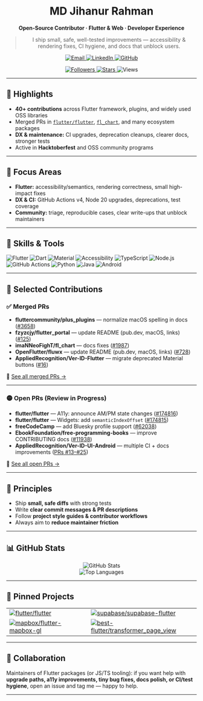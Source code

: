 <div align="center">

# MD Jihanur Rahman
**Open-Source Contributor · Flutter & Web · Developer Experience**

> I ship small, safe, well-tested improvements — accessibility & rendering fixes, CI hygiene, and docs that unblock users.

<!-- Contact -->
<p>
  <a href="mailto:jihanurrahman33@gmail.com">
    <img alt="Email" src="https://img.shields.io/badge/Email-jihanurrahman33%40gmail.com-0A0A0A?logo=gmail&logoColor=EA4335&style=for-the-badge">
  </a>
  <a href="https://www.linkedin.com/in/md-jihanur-rahman/">
    <img alt="LinkedIn" src="https://img.shields.io/badge/LinkedIn-md--jihan--ur--rahman-0A0A0A?logo=linkedin&logoColor=0A66C2&style=for-the-badge">
  </a>
  <a href="https://github.com/jihanurrahman33">
    <img alt="GitHub" src="https://img.shields.io/badge/GitHub-jihanurrahman33-0A0A0A?logo=github&logoColor=FFFFFF&style=for-the-badge">
  </a>
</p>

<!-- Compact Metrics -->
<p>
  <a href="https://github.com/jihanurrahman33?tab=followers">
    <img alt="Followers" src="https://img.shields.io/github/followers/jihanurrahman33?label=Followers&logo=github&logoColor=white&style=flat-square">
  </a>
  <a href="https://github.com/jihanurrahman33">
    <img alt="Stars" src="https://img.shields.io/github/stars/jihanurrahman33?affiliations=OWNER%2CCOLLABORATOR&label=Stars&logo=github&logoColor=white&style=flat-square">
  </a>
  <img alt="Views" src="https://komarev.com/ghpvc/?username=jihanurrahman33&label=Views&color=0b66c3&style=flat-square">
</p>

</div>

---

## 🚀 Highlights
- **40+ contributions** across Flutter framework, plugins, and widely used OSS libraries  
- Merged PRs in [`flutter/flutter`](https://github.com/flutter/flutter), [`fl_chart`](https://github.com/imaNNeoFighT/fl_chart), and many ecosystem packages  
- **DX & maintenance:** CI upgrades, deprecation cleanups, clearer docs, stronger tests  
- Active in **Hacktoberfest** and OSS community programs  

---

## 🔧 Focus Areas
- **Flutter:** accessibility/semantics, rendering correctness, small high-impact fixes  
- **DX & CI:** GitHub Actions v4, Node 20 upgrades, deprecations, test coverage  
- **Community:** triage, reproducible cases, clear write-ups that unblock maintainers  

---

## 🧰 Skills & Tools
<p>
  <img alt="Flutter" src="https://img.shields.io/badge/Flutter-0A0A0A?logo=flutter&logoColor=55C7F6&style=for-the-badge">
  <img alt="Dart" src="https://img.shields.io/badge/Dart-0A0A0A?logo=dart&logoColor=00B4AB&style=for-the-badge">
  <img alt="Material" src="https://img.shields.io/badge/Material%20Design-0A0A0A?logo=materialdesign&logoColor=white&style=for-the-badge">
  <img alt="Accessibility" src="https://img.shields.io/badge/Accessibility-0A0A0A?logo=accessibility&logoColor=white&style=for-the-badge">
  <img alt="TypeScript" src="https://img.shields.io/badge/TypeScript-0A0A0A?logo=typescript&logoColor=3178C6&style=for-the-badge">
  <img alt="Node.js" src="https://img.shields.io/badge/Node.js-0A0A0A?logo=node.js&logoColor=7FBF3A&style=for-the-badge">
  <img alt="GitHub Actions" src="https://img.shields.io/badge/GitHub%20Actions-0A0A0A?logo=githubactions&logoColor=white&style=for-the-badge">
  <img alt="Python" src="https://img.shields.io/badge/Python-0A0A0A?logo=python&logoColor=F7C33C&style=for-the-badge">
  <img alt="Java" src="https://img.shields.io/badge/Java-0A0A0A?logo=openjdk&logoColor=ED8B00&style=for-the-badge">
  <img alt="Android" src="https://img.shields.io/badge/Android-0A0A0A?logo=android&logoColor=3DDC84&style=for-the-badge">
</p>

---

## 📌 Selected Contributions

### ✅ Merged PRs
- **fluttercommunity/plus_plugins** — normalize macOS spelling in docs ([#3658](https://github.com/fluttercommunity/plus_plugins/pull/3658))  
- **fzyzcjy/flutter_portal** — update README (pub.dev, macOS, links) ([#125](https://github.com/fzyzcjy/flutter_portal/pull/125))  
- **imaNNeoFighT/fl_chart** — docs fixes ([#1987](https://github.com/imaNNeoFighT/fl_chart/pull/1987))  
- **OpenFlutter/fluwx** — update README (pub.dev, macOS, links) ([#728](https://github.com/OpenFlutter/fluwx/pull/728))  
- **AppliedRecognition/Ver-ID-Flutter** — migrate deprecated Material buttons ([#16](https://github.com/AppliedRecognition/Ver-ID-Flutter/pull/16))  

🔎 [See all merged PRs →](https://github.com/pulls?q=is%3Apr+author%3Ajihanurrahman33+is%3Amerged)

---

### 🟡 Open PRs (Review in Progress)
- **flutter/flutter** — A11y: announce AM/PM state changes ([#174816](https://github.com/flutter/flutter/pull/174816))  
- **flutter/flutter** — Widgets: add `semanticIndexOffset` ([#174815](https://github.com/flutter/flutter/pull/174815))  
- **freeCodeCamp** — add Bluesky profile support ([#62038](https://github.com/freeCodeCamp/freeCodeCamp/pull/62038))  
- **EbookFoundation/free-programming-books** — improve CONTRIBUTING docs ([#11938](https://github.com/EbookFoundation/free-programming-books/pull/11938))  
- **AppliedRecognition/Ver-ID-UI-Android** — multiple CI + docs improvements ([PRs #13–#25](https://github.com/AppliedRecognition/Ver-ID-UI-Android/pulls/jihanurrahman33))  

🔎 [See all open PRs →](https://github.com/pulls?q=is%3Apr+author%3Ajihanurrahman33+is%3Aopen)

---

## 🧪 Principles
- Ship **small, safe diffs** with strong tests  
- Write **clear commit messages & PR descriptions**  
- Follow **project style guides & contributor workflows**  
- Always aim to **reduce maintainer friction**  

---

## 📊 GitHub Stats

<div align="center">

<img alt="GitHub Stats" src="https://github-readme-stats.vercel.app/api?username=jihanurrahman33&show_icons=true&theme=tokyonight&hide_border=true" />
<br/>
<img alt="Top Languages" src="https://github-readme-stats.vercel.app/api/top-langs/?username=jihanurrahman33&layout=compact&theme=tokyonight&hide_border=true" />

</div>

---

## 📌 Pinned Projects
<table>
  <tr>
    <td>
      <a href="https://github.com/flutter/flutter">
        <img alt="flutter/flutter" src="https://github-readme-stats.vercel.app/api/pin/?username=flutter&repo=flutter&theme=tokyonight&hide_border=true">
      </a>
    </td>
    <td>
      <a href="https://github.com/supabase/supabase-flutter">
        <img alt="supabase/supabase-flutter" src="https://github-readme-stats.vercel.app/api/pin/?username=supabase&repo=supabase-flutter&theme=tokyonight&hide_border=true">
      </a>
    </td>
  </tr>
  <tr>
    <td>
      <a href="https://github.com/mapbox/flutter-mapbox-gl">
        <img alt="mapbox/flutter-mapbox-gl" src="https://github-readme-stats.vercel.app/api/pin/?username=mapbox&repo=flutter-mapbox-gl&theme=tokyonight&hide_border=true">
      </a>
    </td>
    <td>
      <a href="https://github.com/best-flutter/transformer_page_view">
        <img alt="best-flutter/transformer_page_view" src="https://github-readme-stats.vercel.app/api/pin/?username=best-flutter&repo=transformer_page_view&theme=tokyonight&hide_border=true">
      </a>
    </td>
  </tr>
</table>

---

## 🤝 Collaboration
Maintainers of Flutter packages (or JS/TS tooling): if you want help with **upgrade paths, a11y improvements, tiny bug fixes, docs polish, or CI/test hygiene**, open an issue and tag me — happy to help.

---
